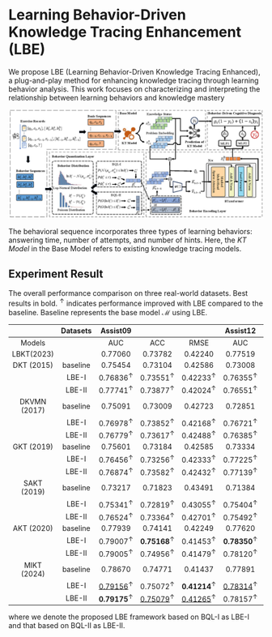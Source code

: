 # Learning Behavior-Driven Knowledge Tracing Enhancement (LBE)

We propose LBE (Learning Behavior-Driven Knowledge Tracing Enhanced), a plug-and-play method for enhancing knowledge tracing through learning behavior analysis. This work focuses on characterizing and interpreting the relationship between learning behaviors and knowledge mastery

![FrameWork](./pic/framework.png)

The behavioral sequence incorporates three types of learning behaviors: answering time, number of attempts, and number of hints. Here, the *KT Model* in the Base Model refers to existing knowledge tracing models.



## Experiment Result
The overall performance comparison on three real-world datasets. Best results in bold. $^{\uparrow}$  indicates performance improved with LBE compared to the baseline. Baseline represents the base model $\mathcal{M}$ using LBE.

|      |    Datasets      | Assist09 |         |         | Assist12 |         |         |  Junyi  |         |         |
| :----------: | :------: | :------: | :-----: | :-----: | :------: | :-----: | :-----: | :-----: | :-----: | :-----: |
|    Models    |          |   AUC    |   ACC   |  RMSE   |   AUC    |   ACC   |  RMSE   |   AUC   |   ACC   |  RMSE   |
|  LBKT(2023)  |          | 0.77060  | 0.73782 | 0.42240 | 0.77519  | 0.75643 | 0.40859 | 0.79317 | 0.85309 | 0.33384 |
|  DKT (2015)  | baseline | 0.75454  | 0.73104 | 0.42586 | 0.73008  | 0.73505 | 0.42429 | 0.74878 | 0.84632 | 0.34421 |
|              |  LBE-I   | 0.76836<sup>↑</sup> | 0.73551<sup>↑</sup> | 0.42233<sup>↑</sup> | 0.76355<sup>↑</sup>  | 0.74850<sup>↑</sup> | 0.41379<sup>↑</sup> | 0.79947<sup>↑</sup> | 0.85659<sup>↑</sup> | 0.32979<sup>↑</sup> |
|              |  LBE-II  | 0.77741<sup>↑</sup> | 0.73877<sup>↑</sup> | 0.42024<sup>↑</sup> | 0.76551<sup>↑</sup>  | 0.74912<sup>↑</sup> | 0.41317<sup>↑</sup> | 0.79897<sup>↑</sup> | 0.85592<sup>↑</sup> | 0.32998<sup>↑</sup> |
| DKVMN (2017) | baseline | 0.75091  | 0.73009 | 0.42723 | 0.72851  | 0.73428 | 0.42477 | 0.74758 | 0.84693 | 0.34382 |
|              |  LBE-I   | 0.76978<sup>↑</sup>  | 0.73852<sup>↑</sup> | 0.42168<sup>↑</sup> | 0.76721<sup>↑</sup> | 0.75065<sup>↑</sup> | 0.41340<sup>↑</sup> | **0.80425**<sup>↑</sup> | **0.85728**<sup>↑</sup> | **0.32881**<sup>↑</sup> |
|              |  LBE-II  | 0.76779<sup>↑</sup>  | 0.73617<sup>↑</sup> | 0.42488<sup>↑</sup> | 0.76385<sup>↑</sup>  | 0.74912<sup>↑</sup> | 0.41398<sup>↑</sup> | 0.80326<sup>↑</sup> | 0.85708<sup>↑</sup> | 0.32907<sup>↑</sup> |
|  GKT (2019)  | baseline | 0.75601  | 0.73184 | 0.42585 | 0.73334  | 0.73470 | 0.42400 | 0.75167 | 0.84748 | 0.34293 |
|              |  LBE-I   | 0.76456<sup>↑</sup>  | 0.73256<sup>↑</sup> | 0.42333<sup>↑</sup> | 0.77225<sup>↑</sup>  | 0.75331<sup>↑</sup> | 0.41101<sup>↑</sup> | <u>0.80421</u><sup>↑</sup> | <u>0.85712</u><sup>↑</sup> | <u>0.32890</u><sup>↑</sup> |
|              |  LBE-II  | 0.76874<sup>↑</sup>  | 0.73582<sup>↑</sup> | 0.42432<sup>↑</sup> | 0.77139<sup>↑</sup>  | 0.75126<sup>↑</sup> | 0.41180<sup>↑</sup> | 0.80334<sup>↑</sup> | 0.85684<sup>↑</sup> | 0.32915<sup>↑</sup> |
| SAKT (2019)  | baseline | 0.73217  | 0.71823 | 0.43491 | 0.71384  | 0.72837 | 0.42984 | 0.74654 | 0.84573 | 0.34519 |
|              |  LBE-I   | 0.75341<sup>↑</sup>  | 0.72819<sup>↑</sup> | 0.43055<sup>↑</sup> | 0.75404<sup>↑</sup>  | 0.74403<sup>↑</sup> | 0.41777<sup>↑</sup> | 0.80058<sup>↑</sup> | 0.85586<sup>↑</sup> | 0.33045<sup>↑</sup> |
|              |  LBE-II  | 0.76524<sup>↑</sup>  | 0.73364<sup>↑</sup> | 0.42701<sup>↑</sup> | 0.75492<sup>↑</sup>  | 0.74469<sup>↑</sup> | 0.41824<sup>↑</sup> | 0.80049<sup>↑</sup> | 0.85565<sup>↑</sup> | 0.33095<sup>↑</sup> |
|  AKT (2020)  | baseline | 0.77939  | 0.74141 | 0.42249 | 0.77620  | 0.75568 | 0.40963 | 0.79103 | 0.85125 | 0.33383 |
|              |  LBE-I   | 0.79007<sup>↑</sup>  | **0.75168**<sup>↑</sup> | 0.41453<sup>↑</sup> | **0.78350**<sup>↑</sup> | **0.76113**<sup>↑</sup> | 0.40630<sup>↑</sup> | 0.80012<sup>↑</sup> | 0.85619<sup>↑</sup> | 0.33002<sup>↑</sup> |
|              |  LBE-II  | 0.79005<sup>↑</sup>  |    0.74956<sup>↑</sup>     | 0.41479<sup>↑</sup> | 0.78120<sup>↑</sup>  | 0.75949<sup>↑</sup> | 0.40719<sup>↑</sup> | 0.80029<sup>↑</sup> | 0.85599<sup>↑</sup> | 0.33018<sup>↑</sup> |
| MIKT (2024)  | baseline | 0.78670  | 0.74771 | 0.41437 | 0.77891  | 0.75855 | 0.40719 | 0.79582 | 0.85381 | 0.33239 |
|              |  LBE-I   | <u>0.79156</u><sup>↑</sup> | 0.75072<sup>↑</sup> | **0.41214**<sup>↑</sup> | <u>0.78314</u><sup>↑</sup> | <u>0.76048</u><sup>↑</sup> | **0.40583**<sup>↑</sup> | 0.79785<sup>↑</sup> | 0.85582<sup>↑</sup> | 0.33070<sup>↑</sup> |
|              |  LBE-II  | **0.79175**<sup>↑</sup> | <u>0.75079</u><sup>↑</sup> | <u>0.41265</u><sup>↑</sup> | 0.78157<sup>↑</sup>  | 0.75975<sup>↑</sup> | <u>0.40610</u><sup>↑</sup> | 0.80035<sup>↑</sup> | 0.85625<sup>↑</sup> | 0.32994<sup>↑</sup> |

where we denote the proposed LBE framework based on BQL-I as LBE-I and that based on BQL-II as LBE-II. 

